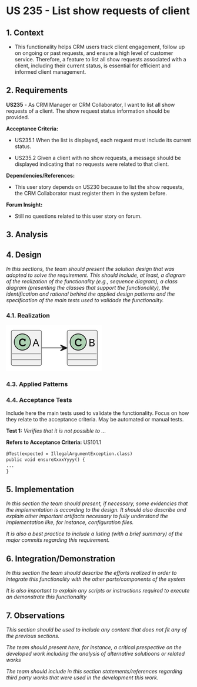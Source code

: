 # US 235 - List show requests of client

## 1. Context

* This functionality helps CRM users track client engagement, follow up on ongoing or past requests, and ensure a high level of customer service.
Therefore, a feature to list all show requests associated with a client, including their current status, is essential for efficient and informed client management.

## 2. Requirements

**US235** - As CRM Manager or CRM Collaborator, I want to list all show requests of a client.
The show request status information should be provided.


**Acceptance Criteria:**

- US235.1 When the list is displayed, each request must include its current status.

- US235.2 Given a client with no show requests, a message should be displayed indicating that no requests were related to that client.


**Dependencies/References:**

* This user story depends on US230 because to list the show requests, the CRM Collaborator must register them in the system before.

**Forum Insight:**

* Still no questions related to this user story on forum.


## 3. Analysis



## 4. Design

*In this sections, the team should present the solution design that was adopted to solve the requirement. This should include, at least, a diagram of the realization of the functionality (e.g., sequence diagram), a class diagram (presenting the classes that support the functionality), the identification and rational behind the applied design patterns and the specification of the main tests used to validade the functionality.*

### 4.1. Realization

![a class diagram](../us_234/images/class-diagram-01.svg "A Class Diagram")

### 4.3. Applied Patterns

### 4.4. Acceptance Tests

Include here the main tests used to validate the functionality. Focus on how they relate to the acceptance criteria. May be automated or manual tests.

**Test 1:** *Verifies that it is not possible to ...*

**Refers to Acceptance Criteria:** US101.1


```
@Test(expected = IllegalArgumentException.class)
public void ensureXxxxYyyy() {
...
}
````

## 5. Implementation

*In this section the team should present, if necessary, some evidencies that the implementation is according to the design. It should also describe and explain other important artifacts necessary to fully understand the implementation like, for instance, configuration files.*

*It is also a best practice to include a listing (with a brief summary) of the major commits regarding this requirement.*

## 6. Integration/Demonstration

*In this section the team should describe the efforts realized in order to integrate this functionality with the other parts/components of the system*

*It is also important to explain any scripts or instructions required to execute an demonstrate this functionality*

## 7. Observations

*This section should be used to include any content that does not fit any of the previous sections.*

*The team should present here, for instance, a critical prespective on the developed work including the analysis of alternative solutioons or related works*

*The team should include in this section statements/references regarding third party works that were used in the development this work.*

